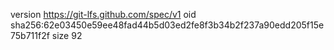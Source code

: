 version https://git-lfs.github.com/spec/v1
oid sha256:62e03450e59ee48fad44b5d03ed2fe8f3b34b2f237a90edd205f15e75b711f2f
size 92
